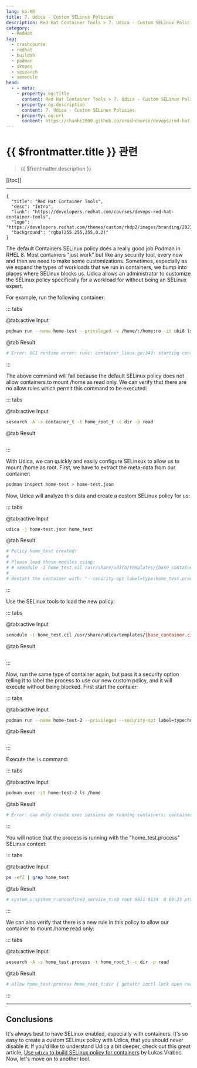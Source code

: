 ```yaml
---
lang: ko-KR
title: 7. Udica - Custom SELinux Policies
description: Red Hat Container Tools > 7. Udica - Custom SELinux Policies
category:
  - RedHat
tag: 
  - crashcourse
  - redhat
  - buildah
  - podman
  - skopeo
  - sesearch
  - semodule
head:
  - - meta:
    - property: og:title
      content: Red Hat Container Tools > 7. Udica - Custom SELinux Policies
    - property: og:description
      content: 7. Udica - Custom SELinux Policies
    - property: og:url
      content: https://chanhi2000.github.io/crashcourse/devops/red-hat-container-tools/07.html
---
```


# {{ $frontmatter.title }} 관련

> {{ $frontmatter.description }}

[[toc]]

---

```component VPCard
{
  "title": "Red Hat Container Tools",
  "desc": "Intro",
  "link": "https://developers.redhat.com/courses/devops-red-hat-container-tools",
  "logo": "https://developers.redhat.com/themes/custom/rhdp2/images/branding/2023_RHDLogo_black_text.svg",
  "background": "rgba(255,255,255,0.2)"
}
```

The default Containers SELinux policy does a really good job Podman in RHEL 8. Most containers "just work" but like any security tool, every now and then we need to make some customizations. Sometimes, especially as we expand the types of workloads that we run in containers, we bump into places where SELinux blocks us. Udica allows an administrator to customize the SELinux policy specifically for a workload for without being an SELinux expert.

For example, run the following container:

::: tabs

@tab:active Input

```sh
podman run --name home-test --privileged -v /home/:/home:ro -it ubi8 ls /home
```

@tab Result

```sh
# Error: OCI runtime error: runc: container_linux.go:349: starting container process caused "unknown capability \"CAP_BPF\""
```

:::

The above command will fail because the default SELinux policy does not allow containers to mount /home as read only. We can verify that there are no allow rules which permit this command to be executed:

::: tabs

@tab:active Input

```sh
sesearch -A -s container_t -t home_root_t -c dir -p read
```

@tab Result

```sh
```

:::

With Udica, we can quickly and easily configure SELinxux to allow us to mount /home as root. First, we have to extract the meta-data from our container:

```sh
podman inspect home-test > home-test.json
```

Now, Udica will analyze this data and create a custom SELinux policy for us:

::: tabs

@tab:active Input

```sh
udica -j home-test.json home_test
```

@tab Result

```sh
# Policy home_test created!
# 
# Please load these modules using: 
# # semodule -i home_test.cil /usr/share/udica/templates/{base_container.cil,home_container.cil}
# 
# Restart the container with: "--security-opt label=type:home_test.process" parameter
```

:::

Use the SELinux tools to load the new policy:

::: tabs

@tab:active Input

```sh
semodule -i home_test.cil /usr/share/udica/templates/{base_container.cil,home_container.cil}
```

@tab Result

```sh
```

:::

Now, run the same type of container again, but pass it a security option telling it to label the process to use our new custom policy, and it will execute without being blocked. First start the contaier:

::: tabs

@tab:active Input

```sh
podman run --name home-test-2 --privileged --security-opt label=type:home_test.process -v /home/:/home:ro -id ubi8 bash
```

@tab Result

```sh
```

:::

Execute the `ls` command:

::: tabs

@tab:active Input

```sh
podman exec -it home-test-2 ls /home
```

@tab Result

```sh
# Error: can only create exec sessions on running containers: container state improper
```

:::

You will notice that the process is running with the "home_test.process" SELinux context:

::: tabs

@tab:active Input

```sh
ps -efZ | grep home_test
```

@tab Result

```sh
# system_u:system_r:unconfined_service_t:s0 root 9611 9134  0 09:23 pts/1    00:00:00 grep --color=auto home_test
```

:::

We can also verify that there is a new rule in this policy to allow our container to mount /home read only:

::: tabs

@tab:active Input

```sh
sesearch -A -s home_test.process -t home_root_t -c dir -p read
```

@tab Result

```sh
# allow home_test.process home_root_t:dir { getattr ioctl lock open read search };
```

:::

---

## Conclusions

It's always best to have SELinux enabled, especially with containers. It's so easy to create a custom SELinux policy with Udica, that you should never disable it. If you'd like to understand Udica a bit deeper, check out this great article, [Use `udica` to build SELinux policy for containers](https://fedoramagazine.org/use-udica-to-build-selinux-policy-for-containers/) by Lukas Vrabec. Now, let's move on to another tool.